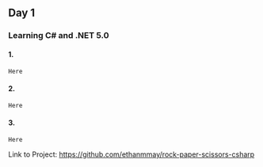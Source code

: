 ## Day 1

### Learning C# and .NET 5.0

#### 1. 

```Here```

#### 2. 

```Here```

#### 3. 

```Here```

Link to Project: https://github.com/ethanmmay/rock-paper-scissors-csharp